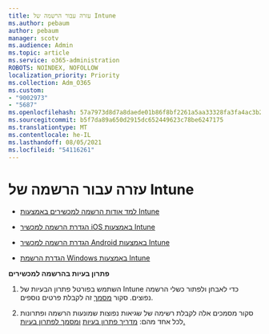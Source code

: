 ```yaml
---
title: עזרה עבור הרשמה של Intune
ms.author: pebaum
author: pebaum
manager: scotv
ms.audience: Admin
ms.topic: article
ms.service: o365-administration
ROBOTS: NOINDEX, NOFOLLOW
localization_priority: Priority
ms.collection: Adm_O365
ms.custom:
- "9002973"
- "5687"
ms.openlocfilehash: 57a7973d8d7a8daede01b86f8bf2261a5aa33328fa3fa4ac3b2e0a8967ee964b
ms.sourcegitcommit: b5f7da89a650d2915dc652449623c78be6247175
ms.translationtype: MT
ms.contentlocale: he-IL
ms.lasthandoff: 08/05/2021
ms.locfileid: "54116261"
---
```

# <a name="help-with-intune-enrollment"></a>עזרה עבור הרשמה של Intune


- [למד אודות הרשמה למכשירים באמצעות Intune](https://docs.microsoft.com/intune/device-enrollment)

- [הגדרת הרשמה למכשיר iOS באמצעות Intune](https://docs.microsoft.com/intune/ios-enroll)

- [הגדרת הרשמה למכשיר Android באמצעות Intune](https://docs.microsoft.com/intune/android-enroll)

- [הגדרת הרשמת Windows באמצעות Intune](https://docs.microsoft.com/intune/windows-enroll)

**פתרון בעיות בהרשמה למכשירים**

1. השתמש בפורטל פתרון הבעיות של Intune כדי לאבחן ולפתור כשלי הרשמה נפוצים. סקור [מסמך](https://docs.microsoft.com/intune/help-desk-operators) זה לקבלת פרטים נוספים.

2. סקור מסמכים אלה לקבלת רשימה של שגיאות נפוצות שמונעות הרשמה ופתרונות לכל אחד מהם: [מדריך פתרון בעיות](https://support.microsoft.com/help/4469913/troubleshooting-windows-device-enrollment-problems-in-microsoft-intune) [ומסמך לפתרון בעיות.](https://docs.microsoft.com/intune/troubleshoot-device-enrollment-in-intune)